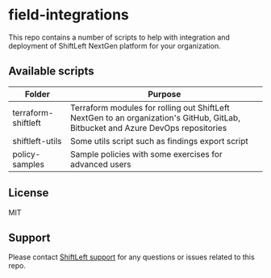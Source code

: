 # field-integrations

This repo contains a number of scripts to help with integration and deployment of ShiftLeft NextGen platform for your organization.

## Available scripts

| Folder              | Purpose                                                                                                                          |
| ------------------- | -------------------------------------------------------------------------------------------------------------------------------- |
| terraform-shiftleft | Terraform modules for rolling out ShiftLeft NextGen to an organization's GitHub, GitLab, Bitbucket and Azure DevOps repositories |
| shiftleft-utils | Some utils script such as findings export script |
| policy-samples | Sample policies with some exercises for advanced users |

## License

MIT

## Support

Please contact [ShiftLeft support](https://www.shiftleft.io/contact/) for any questions or issues related to this repo.
